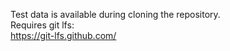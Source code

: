 Test data is available during cloning the repository.<br>
Requires git lfs:
<br>
https://git-lfs.github.com/
